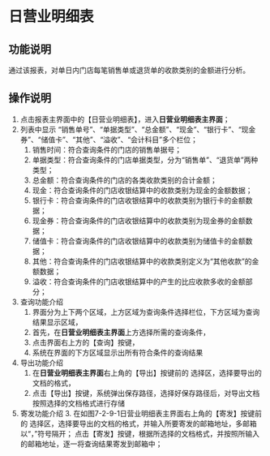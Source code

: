 # 日营业明细表

## 功能说明

通过该报表，对单日内门店每笔销售单或退货单的收款类别的金额进行分析。

## 操作说明

1.	点击报表主界面中的【日营业明细表】，进入**日营业明细表主界面**；
2.	列表中显示 “销售单号”、“单据类型”、“总金额”、“现金”、“银行卡”、“现金券”、“储值卡”、“其他”、“溢收”、“会计科目”多个栏位；
 	1. 销售时间：符合查询条件的门店的销售单据号；
 	2. 单据类型：符合查询条件的门店单据类型，分为“销售单”、“退货单”两种类型；
 	3. 总金额：符合查询条件的门店的各类收款类别的合计金额；
 	4. 现金：符合查询条件的门店收银结算中的收款类别为现金的金额数据；
 	5. 银行卡：符合查询条件的门店收银结算中的收款类别为银行卡的金额数据；
 	6. 现金券：符合查询条件的门店收银结算中的收款类别为现金券的金额数据；
 	7. 储值卡：符合查询条件的门店收银结算中的收款类别为储值卡的金额数据；
 	8. 其他：符合查询条件的门店收银结算中的收款类别定义为“其他收款”的金额数据；
 	9. 溢收：符合查询条件的门店收银结算中的产生的比应收款多收的金额部分；
3.	查询功能介绍
	1. 界面分为上下两个区域，上方区域为查询条件选择栏位，下方区域为查询结果显示区域，
	2. 首先，在**日营业明细表主界面**上方选择所需的查询条件，
	3. 点击界面右上方的【查询】按键，
	4. 系统在界面的下方区域显示出所有符合条件的查询结果
4.	导出功能介绍
	1. 在**日营业明细表主界面**右上角的【导出】按键前的 选择区，选择要导出的文档的格式，
	2. 点击【导出】按键，系统弹出保存路径，选择好保存路径后，对导出文档按照选择的文档格式进行存储
5.	寄发功能介绍
	3. 在如图7-2-9-1日营业明细表主界面右上角的【寄发】按键前的 选择区，选择要导出的文档的格式，并输入所要寄发的邮箱地址，多邮箱以“，”符号隔开；
	点击【寄发】按键，根据所选择的文档格式，并按照所输入的邮箱地址，逐一将查询结果寄发到邮箱中；
